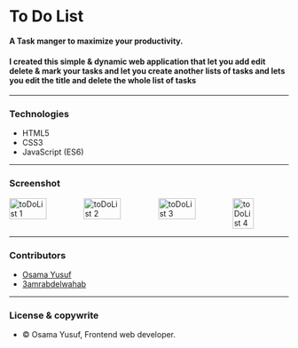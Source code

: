 # To Do List 
**A Task manger to maximize your productivity.**
#### I created this simple & dynamic web application that let you add edit delete & mark your tasks and let you create another lists of tasks and lets you edit the title and delete the whole list of tasks

---

### Technologies

- HTML5
- CSS3
- JavaScript (ES6)

---

### Screenshot

<div style="display: flex;">
  <img src="https://wuzzuf.s3.eu-west-1.amazonaws.com/files/talent_projects/123042927860ef4dce11ec4.png" width="49.5%" height="49.5%" alt="toDoList 1">

  <img src="https://wuzzuf.s3.eu-west-1.amazonaws.com/files/talent_projects/50716557760ef4dce201e3.png" width="49.5%" height="49.5%" alt="toDoList 2">

  <img src="https://wuzzuf.s3.eu-west-1.amazonaws.com/files/talent_projects/100141395260ef4de096949.png" width="49.5%" height="49.5%" alt="toDoList 3">

  <img src="https://wuzzuf.s3.eu-west-1.amazonaws.com/files/talent_projects/115982432060ef4de06d205.png" width="37%" alt="toDoList 4">
</div>

---

### Contributors 

- [Osama Yusuf](https://github.com/Osama-Yusuf)
- [3amrabdelwahab](https://github.com/3amrabdelwahab)

---

### License & copywrite

- © Osama Yusuf, Frontend web developer.
